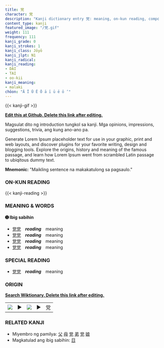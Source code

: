 ```yaml
---
title: 党
character: 党
description: "Kanji dictionary entry 党: meaning, on-kun reading, compounds, origin, related kanji"
content_type: kanji
featured_image: "/党.gif"
weight: 111
frequency: 111
kanji_grade: 0
kanji_strokes: 1
kanji_class: Jōyō
kanji_jlpt: N1
kanji_radical: 
kanji_reading: 
- DAI
- TAI
- oo-kii
kanji_meaning:
- malaki
chōon: "Ā Ī Ū Ē Ō ā ī ū ē ō ’"
---
```

[//]: # (Don't edit the line below. Kanji animated GIF code is automatically generated.)
{{< kanji-gif >}}

[//]: # (Edit below this line.)

**[Edit this at Github. Delete this link after editing.](https://github.com/tim0g/tim/tree/main/content/kanji/党/index.md)**

Magsulat dito ng introduction tungkol sa kanji. Mga opinions, impressions, suggestions, trivia, ang kung ano-ano pa.

Generate Lorem Ipsum placeholder text for use in your graphic, print and web layouts, and discover plugins for your favorite writing, design and blogging tools. Explore the origins, history and meaning of the famous passage, and learn how Lorem Ipsum went from scrambled Latin passage to ubiqitous dummy text.
 
**Mnemonic:** "Maikling sentence na makakatulong sa pagsaulo."

### ON-KUN READING

[//]: # (Don't edit the line below. ON-KUN READING code is automatically generated.)
{{< kanji-reading >}}

### MEANING & WORDS

#### ➊ **Ibig sabihin**
  - [党](../党)[党](../党)　***reading***　meaning
  - [党](../党)[党](../党)　***reading***　meaning
  - [党](../党)[党](../党)　***reading***　meaning
  - [党](../党)[党](../党)　***reading***　meaning

### SPECIAL READING
  - [党](../党)[党](../党)　***reading***　meaning

### ORIGIN

**[Search Wiktionary. Delete this link after editing.](https://wiktionary.org/wiki/党)**
<table class="kanji-table"><tr><td>
<img src="60px-党-bronze.svg.png">
</td><td>▶</td><td>
<img src="60px-党-oracle.svg.png">
</td><td>▶</td>
<td class="kanji-origin">党</td>
</tr></table>

### RELATED KANJI
- Miyembro ng pamilya: [父](../父) [母](../母) [党](../党) [弟](../弟) [党](../党) [娘](../娘)
- Magkatulad ang ibig sabihin: [日](../日)
